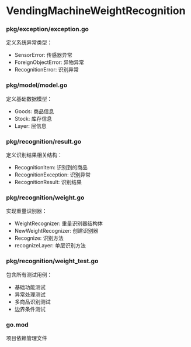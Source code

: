 # VendingMachineWeightRecognition


### pkg/exception/exception.go
定义系统异常类型：
- SensorError: 传感器异常
- ForeignObjectError: 异物异常
- RecognitionError: 识别异常

### pkg/model/model.go
定义基础数据模型：
- Goods: 商品信息
- Stock: 库存信息
- Layer: 层信息

### pkg/recognition/result.go
定义识别结果相关结构：
- RecognitionItem: 识别到的商品
- RecognitionException: 识别异常
- RecognitionResult: 识别结果

### pkg/recognition/weight.go
实现重量识别器：
- WeightRecognizer: 重量识别器结构体
- NewWeightRecognizer: 创建识别器
- Recognize: 识别方法
- recognizeLayer: 单层识别方法

### pkg/recognition/weight_test.go
包含所有测试用例：
- 基础功能测试
- 异常处理测试
- 多商品识别测试
- 边界条件测试

### go.mod
项目依赖管理文件